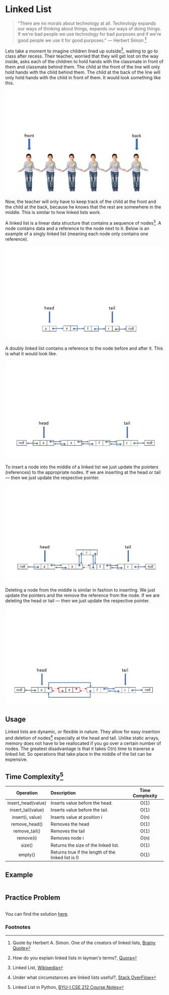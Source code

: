 # Linked List

> "There are no morals about technology at all. Technology expands our ways of thinking about things, expands our ways of doing things. If we're bad people we use technology for bad purposes and if we're good people we use it for good purposes."
> ― Herbert Simon [^1]

Lets take a moment to imagine children lined up outside[^2], waiting to go to class after recess. Their teacher, worried that they will get lost on the way inside, asks each of the children to hold hands with the classmate in front of them and classmate behind them. The child at the front of the line will only hold hands with the child behind them. The child at the back of the line will only hold hands with the child in front of them. It would look something like this.

![Children holding hands in a line.](../resources/children.jpg)

Now, the teacher will only have to keep track of the child at the front and the child at the back, because he knows that the rest are somewhere in the middle. This is similar to how linked lists work.

A linked list is a linear data structure that contains a sequence of nodes[^3]. A node contains data and a reference to the node next to it. Below is an example of a singly linked list (meaning each node only contains one reference).

![Singly Linked List](../resources/singley-linked.jpg)

A doubly linked list contains a reference to the node before and after it. This is what it would look like.

![doubly linked list](../resources/doubly-linked.jpg)

To insert a node into the middle of a linked list we just update the pointers (references) to the appropriate nodes. If we are inserting at the head or tail — then we just update the respective pointer.

![inserting a node into a linked list](../resources/insert-linked.jpg)

Deleting a node from the middle is similar in fashion to inserting. We just update the pointers and the remove the reference from the node. If we are deleting the head or tail — then we just update the respective pointer.

![deleting a node from a linked list](../resources/delete-linked.jpg)

## Usage

Linked lists are dynamic, or flexible in nature. They allow for easy insertion and deletion of nodes[^4] especially at the head and tail. Unlike static arrays, memory does not have to be reallocated if you go over a certain number of nodes. The greatest disadvantage is that it takes O(n) time to traverse a linked list. So operations that take place in the middle of the list can be expensive.

## Time Complexity[^5]

|     Operation      | Description                                        | Time Complexity |
| :----------------: | :------------------------------------------------- | :-------------: |
| insert_head(value) | Inserts value before the head.                     |      O(1)       |
| insert_tail(value) | Inserts value before the tail.                     |      O(1)       |
|  insert(i, value)  | Inserts value at position i                        |      O(n)       |
|   remove_head()    | Removes the head                                   |      O(1)       |
|   remove_tail()    | Removes the tail                                   |      O(1)       |
|     remove(i)      | Removes node i                                     |      O(n)       |
|       size()       | Returns the size of the linked list.               |      O(1)       |
|      empty()       | Returns true if the length of the linked list is 0 |      O(1)       |

## Example

```python

```

## Practice Problem

```python

```

You can find the solution [here](solution.py).

### Footnotes

[^1]: Quote by Herbert A. Simon. One of the creators of linked lists, [Brainy Quote](https://www.brainyquote.com/quotes/herbert_a_simon_193212)
[^2]: How do you explain linked lists in layman's terms?, [Quora](https://qr.ae/pvPxqO)
[^3]: Linked List, [Wikipedia](https://en.wikipedia.org/wiki/Linked_list)
[^4]: Under what circumstances are linked lists useful?, [Stack OverFlow](https://stackoverflow.com/a/2429320)
[^5]: Linked List in Python, [BYU-I CSE 212 Course Notes](https://byui-cse.github.io/cse212-course/lesson07/07-prepare.html#1.5)
